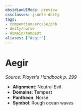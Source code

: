 ```yaml
---
obsidianUIMode: preview
cssclasses: json5e-deity
tags:
- compendium/src/5e/phb
- deity/norse
- domain/tempest
aliases: ["Aegir"]
---
```

# Aegir
*Source: Player's Handbook p. 299* 

- **Alignment**: Neutral Evil
- **Domains**: Tempest
- **Pantheon**: Norse
- **Symbol**: Rough ocean waves